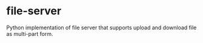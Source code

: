 # file-server
Python implementation of file server that supports upload and download file as multi-part form.
